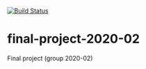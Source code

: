 [![Build Status](https://travis-ci.com/otus-student/final-project-2020-02.svg?token=W4i6p9bHAU888Up6r7WS&branch=master)](https://travis-ci.com/otus-student/final-project-2020-02)

# final-project-2020-02
Final project (group 2020-02)
